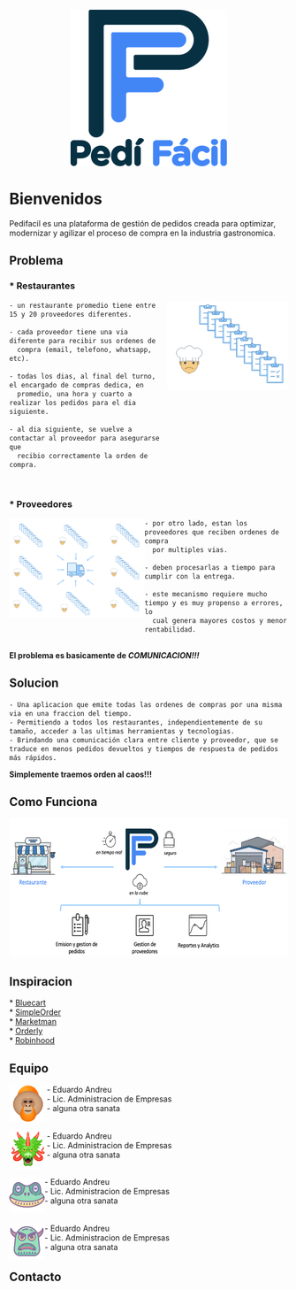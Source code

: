 
<p align="center">
  <img src="design/logos/logos_README/logoPediFacil_README.png">
</p>

<h1>Bienvenidos</h1>
Pedifacil es una plataforma de gestión de pedidos creada para optimizar, modernizar y agilizar el proceso de compra en la industria gastronomica.<br>

<h2>Problema</h2>

<h3 align="left">* Restaurantes</h3>

<img align="right" width="218" height="160" src="design/logos/logos_README/img_chefOrder_README.png">

    - un restaurante promedio tiene entre 15 y 20 proveedores diferentes.
    
    - cada proveedor tiene una via diferente para recibir sus ordenes de 
      compra (email, telefono, whatsapp, etc).
      
    - todas los dias, al final del turno, el encargado de compras dedica, en 
      promedio, una hora y cuarto a realizar los pedidos para el dia siguiente.
      
    - al dia siguiente, se vuelve a contactar al proveedor para asegurarse que
      recibio correctamente la orden de compra.

</br>
<h3 align="left">* Proveedores</h3>

<img align="left" width="245" height="180" src="design/logos/logos_README/img_supplierProcess_README.png">

    - por otro lado, estan los proveedores que reciben ordenes de compra 
      por multiples vias.
      
    - deben procesarlas a tiempo para cumplir con la entrega.
      
    - este mecanismo requiere mucho tiempo y es muy propenso a errores, lo 
      cual genera mayores costos y menor rentabilidad.
</br>

<h4 align="center" style="display: inline" style="clear:none">El problema es basicamente de <em>COMUNICACION!!!</em></h4>

<h2>Solucion</h2>

    - Una aplicacion que emite todas las ordenes de compras por una misma via en una fraccion del tiempo.
    - Permitiendo a todos los restaurantes, independientemente de su tamaño, acceder a las ultimas herramientas y tecnologias.
    - Brindando una comunicación clara entre cliente y proveedor, que se traduce en menos pedidos devueltos y tiempos de respuesta de pedidos más rápidos.

<h4 align="center" style="display: inline" style="clear:none">Simplemente traemos orden al caos!!!</h4>


<h2>Como Funciona</h2>

<p align="center">
  <img width="600" height="250" src="design/logos/logos_README/img_process_README.png">
</p>



<h2>Inspiracion</h2>
* <a href="https://www.bluecart.com" target="_blank">Bluecart</a><br>
* <a href="https://www.simpleorder.com" target="_blank">SimpleOrder</a><br>
* <a href="https://www.marketman.com" target="_blank">Marketman</a><br>
* <a href="https://www.getorderly.com" target="_blank">Orderly</a><br>
* <a href="https://www.robinhood.com" target="_blank">Robinhood</a><br>

<h2>Equipo</h2>

  <img align="left" src="design/logos/logos_README/team1_README.png">
  - Eduardo Andreu<br>
  - Lic. Administracion de Empresas<br>
  - alguna otra sanata<br>
  <h6></h6>
  <img align="left" src="design/logos/logos_README/team2_README.png">
  - Eduardo Andreu<br>
  - Lic. Administracion de Empresas<br>
  - alguna otra sanata<br>
  <h6></h6>
  <img align="left" src="design/logos/logos_README/team3_README.png">
  - Eduardo Andreu<br>
  - Lic. Administracion de Empresas<br>
  - alguna otra sanata<br>
  <h6></h6>
  <img align="left" src="design/logos/logos_README/team4_README.png">
  - Eduardo Andreu<br>
  - Lic. Administracion de Empresas<br>
  - alguna otra sanata<br>
  <h6></h6>
  

<h2>Contacto</h2>
